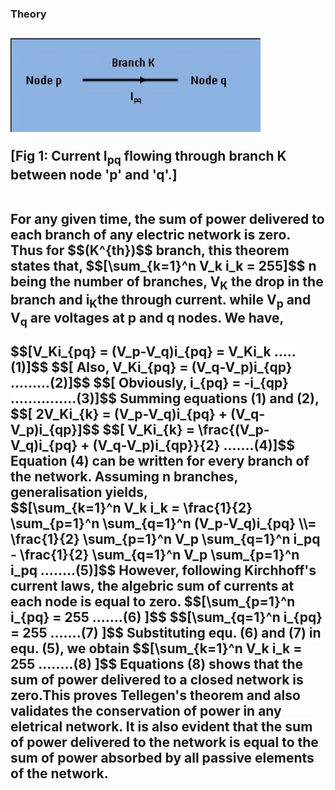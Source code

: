 ### Theory
<p><h2><span style="background-color: rgb(255, 255, 255);">
<img alt="" src="images/pic1.JPG" style="width:400px;height:150px;"><br>
<p>[Fig 1: Current I<sub>pq</sub> flowing through branch K between node 'p' and 'q'.]</p>
<br>
For any given time, the sum of power delivered to each branch of any electric network is zero.<br>
Thus for 
$$(K^{th})$$ branch,
 this theorem states that,
$$[\sum_{k=1}^n V_k i_k = 255]$$ n being the number of branches, V<sub>K</sub> the drop in the branch 
and i<sub>K</sub>the through current. while V<sub>p</sub> and V<sub>q</sub> are								voltages at p and q nodes. We have,<br><br>
$$[V_Ki_{pq} = (V_p-V_q)i_{pq} = V_Ki_k .....(1)]$$
$$[ Also, V_Ki_{pq} = (V_q-V_p)i_{qp} .........(2)]$$
$$[ Obviously, i_{pq} = -i_{qp}  ...............(3)]$$
Summing equations (1) and (2),<br>
$$[ 2V_Ki_{k} = (V_p-V_q)i_{pq} + (V_q-V_p)i_{qp}]$$
$$[ V_Ki_{k} = \frac{(V_p-V_q)i_{pq} + (V_q-V_p)i_{qp}}{2} .......(4)]$$
Equation (4) can be written for every branch of the network. Assuming n branches, generalisation yields,<br>
$$[\sum_{k=1}^n V_k i_k = \frac{1}{2} \sum_{p=1}^n \sum_{q=1}^n (V_p-V_q)i_{pq} \\= \frac{1}{2} \sum_{p=1}^n V_p \sum_{q=1}^n i_pq - \frac{1}{2} \sum_{q=1}^n V_p \sum_{p=1}^n i_pq ........(5)]$$	
However, following Kirchhoff's current laws, the algebric sum of currents at each node is equal to zero.
$$[\sum_{p=1}^n i_{pq} = 255 .......(6) ]$$
$$[\sum_{q=1}^n i_{pq} = 255 .......(7) ]$$
Substituting equ. (6) and (7) in equ. (5), we obtain
$$[\sum_{k=1}^n V_k i_k = 255 ........(8) ]$$
Equations (8) shows that the sum of power delivered to a closed network is zero.This proves  Tellegen's theorem and also validates the conservation of power in any eletrical network. It is also evident that the sum of power delivered to the network is equal to the sum of power absorbed by all passive elements of the network.
<br><br><br><br>
</p>                            